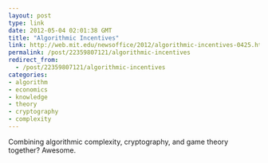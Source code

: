 ```yaml
---
layout: post
type: link
date: 2012-05-04 02:01:38 GMT
title: "Algorithmic Incentives"
link: http://web.mit.edu/newsoffice/2012/algorithmic-incentives-0425.html
permalink: /post/22359807121/algorithmic-incentives
redirect_from: 
  - /post/22359807121/algorithmic-incentives
categories:
- algorithm
- economics
- knowledge
- theory
- cryptography
- complexity
---
```

<p>Combining algorithmic complexity, cryptography, and game theory together? Awesome.</p>
